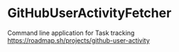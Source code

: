 # GitHubUserActivityFetcher
Command line application for Task tracking
https://roadmap.sh/projects/github-user-activity
